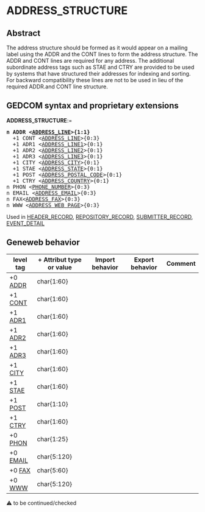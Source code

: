 ﻿# ADDRESS_STRUCTURE
## Abstract
The address structure should be formed as it would appear on a mailing label using the ADDR and
the CONT lines to form the address structure.  The ADDR and CONT lines are required for any
address. The additional subordinate address tags such as STAE and CTRY are provided to be used
by systems that have structured their addresses for indexing and sorting. For backward compatibility
these lines are not to be used in lieu of the required ADDR.and CONT line structure.


## GEDCOM syntax and proprietary extensions

**ADDRESS_STRUCTURE**:=
<pre>
<b>n ADDR &lt;<a href=Ged.ADDRESS_LINE.md>ADDRESS_LINE</a>&gt;{1:1}</b>
  +1 CONT &lt;<a href=Ged.ADDRESS_LINE.md>ADDRESS_LINE</a>&gt;{0:3}
  +1 ADR1 &lt;<a href=Ged.ADDRESS_LINE1.md>ADDRESS_LINE1</a>&gt;{0:1}
  +1 ADR2 &lt;<a href=Ged.ADDRESS_LINE2.md>ADDRESS_LINE2</a>&gt;{0:1}
  +1 ADR3 &lt;<a href=Ged.ADDRESS_LINE3.md>ADDRESS_LINE3</a>&gt;{0:1}
  +1 CITY &lt;<a href=Ged.ADDRESS_CITY.md>ADDRESS_CITY</a>&gt;{0:1}
  +1 STAE &lt;<a href=Ged.ADDRESS_STATE.md>ADDRESS_STATE</a>&gt;{0:1}
  +1 POST &lt;<a href=Ged.ADDRESS_POSTAL_CODE.md>ADDRESS_POSTAL_CODE</a>&gt;{0:1}
  +1 CTRY &lt;<a href=Ged.ADDRESS_COUNTRY.md>ADDRESS_COUNTRY</a>&gt;{0:1}
n PHON &lt;<a href=Ged.PHONE_NUMBER.md>PHONE_NUMBER</a>&gt;{0:3}
n EMAIL &lt;<a href=Ged.ADDRESS_EMAIL.md>ADDRESS_EMAIL</a>&gt;{0:3}
n FAX&lt;<a href=Ged.ADDRESS_FAX.md>ADDRESS_FAX</a>&gt;{0:3}
n WWW &lt;<a href=Ged.ADDRESS_WEB_PAGE.md>ADDRESS_WEB_PAGE</a>&gt;{0:3}
</pre>
Used in <a href=Ged.HEADER_RECORD.md>HEADER_RECORD</a>, <a href=Ged.REPOSITORY_RECORD.md>REPOSITORY_RECORD</a>, <a href=Ged.SUBMITTER_RECORD.md>SUBMITTER_RECORD</a>, <a href=Ged.EVENT_DETAIL.md>EVENT_DETAIL</a><br />


## Geneweb behavior

level tag  | + Attribut type or value | Import behavior | Export behavior  | Comment 
---------- | ------------- | :---------------: | :-----------------:| -----------
+0 <a href=Ged.GLOSSARY.md#addr>ADDR</a> | char{1:60} | | |
+1 <a href=Ged.GLOSSARY.md#cont>CONT</a> | char{1:60} | | |
+1 <a href=Ged.GLOSSARY.md#adr1>ADR1</a> | char{1:60} | | |
+1 <a href=Ged.GLOSSARY.md#adr2>ADR2</a> | char{1:60} | | |
+1 <a href=Ged.GLOSSARY.md#adr3>ADR3</a> | char{1:60} | | |
+1 <a href=Ged.GLOSSARY.md#city>CITY</a> | char{1:60} | | |
+1 <a href=Ged.GLOSSARY.md#stae>STAE</a> | char{1:60} | | |
+1 <a href=Ged.GLOSSARY.md#post>POST</a> | char{1:10} | | |
+1 <a href=Ged.GLOSSARY.md#ctry>CTRY</a> | char{1:60} | | |
+0 <a href=Ged.GLOSSARY.md#phon>PHON</a> | char{1:25} | | |
+0 <a href=Ged.GLOSSARY.md#email>EMAIL</a> | char{5:120} | | |
+0 <a href=Ged.GLOSSARY.md#fax>FAX</a> | char{5:60} | | |
+0 <a href=Ged.GLOSSARY.md#www>WWW</a> | char{5:120} | | |

:warning: to be continued/checked

